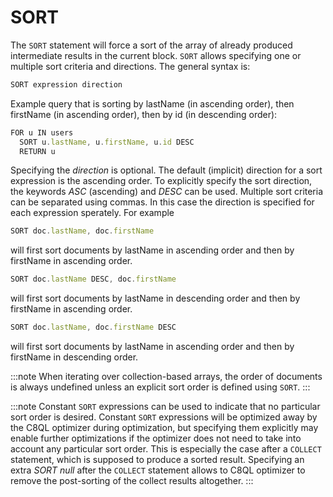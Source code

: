 SORT
====

The `SORT` statement will force a sort of the array of already produced intermediate results in the current block. `SORT` allows specifying one or multiple sort criteria and directions.  The general syntax is:

```js
SORT expression direction
```

Example query that is sorting by lastName (in ascending order), then firstName (in ascending order), then by id (in descending order):

```js
FOR u IN users
  SORT u.lastName, u.firstName, u.id DESC
  RETURN u
```

Specifying the *direction* is optional. The default (implicit) direction for a sort expression is the ascending order. To explicitly specify the sort direction, the keywords *ASC* (ascending) and *DESC* can be used. Multiple sort criteria can be separated using commas. In this case the direction is specified for each expression sperately. For example

```js
SORT doc.lastName, doc.firstName
```

will first sort documents by lastName in ascending order and then by firstName in ascending order.

```js
SORT doc.lastName DESC, doc.firstName
```

will first sort documents by lastName in descending order and then by firstName in ascending order.

```js
SORT doc.lastName, doc.firstName DESC
```

will first sort documents by lastName in ascending order and then by firstName in descending order.


:::note
When iterating over collection-based arrays, the order of documents is always undefined unless an explicit sort order is defined using `SORT`.
:::

:::note
Constant `SORT` expressions can be used to indicate that no particular sort order is desired. Constant `SORT` expressions will be optimized away by the C8QL optimizer during optimization, but specifying them explicitly may enable further optimizations if the optimizer does not need to take into account any particular sort order. This is especially the case after a `COLLECT` statement, which is supposed to produce a sorted result. Specifying an extra *SORT null* after the `COLLECT` statement allows to C8QL optimizer to remove the post-sorting of the collect results altogether.
:::